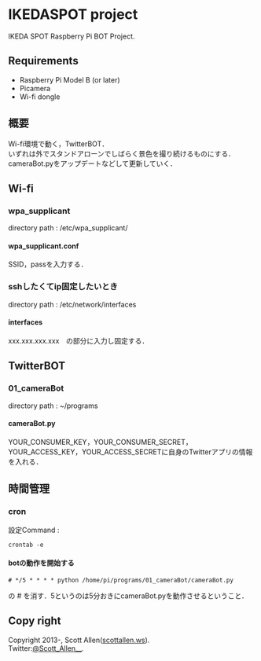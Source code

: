 # IKEDASPOT project
IKEDA SPOT Raspberry Pi BOT Project.

## Requirements

- Raspberry Pi Model B (or later)
- Picamera
- Wi-fi dongle

## 概要
Wi-fi環境で動く，TwitterBOT．  
いずれは外でスタンドアローンでしばらく景色を撮り続けるものにする．  
cameraBot.pyをアップデートなどして更新していく．

## Wi-fi
### wpa_supplicant
directory path : /etc/wpa_supplicant/

#### wpa_supplicant.conf
SSID，passを入力する．

### sshしたくてip固定したいとき
directory path : /etc/network/interfaces

#### interfaces
xxx.xxx.xxx.xxx　の部分に入力し固定する．

## TwitterBOT
### 01_cameraBot
directory path : ~/programs

#### cameraBot.py
YOUR_CONSUMER_KEY，YOUR_CONSUMER_SECRET，YOUR_ACCESS_KEY，YOUR_ACCESS_SECRETに自身のTwitterアプリの情報を入れる．

## 時間管理
### cron
設定Command :

    crontab -e

#### botの動作を開始する

    # */5 * * * * python /home/pi/programs/01_cameraBot/cameraBot.py

の # を消す．5というのは5分おきにcameraBot.pyを動作させるということ．


## Copy right
Copyright 2013-, Scott Allen([scottallen.ws](http://scottallen.ws)).  
Twitter:[@Scott_Allen__](https://twitter.com/#!/Scott_Allen__ "twitter@Scott_Allen__").

